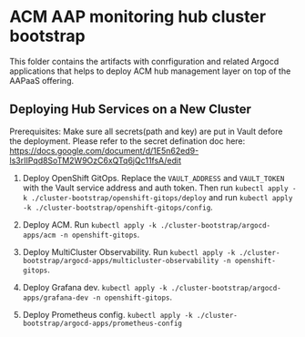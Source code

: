 # ACM AAP monitoring hub cluster bootstrap

This folder contains the artifacts with conrfiguration and related Argocd applications that helps to deploy ACM hub management layer on top of the AAPaaS offering.

## Deploying Hub Services on a New Cluster

Prerequisites:
Make sure all secrets(path and key) are put in Vault defore the deployment. Please refer to the secret defination doc here:
https://docs.google.com/document/d/1E5n62ed9-ls3rIIPqd8SoTM2W9OzC6xQTq6jQc11fsA/edit


1. Deploy OpenShift GitOps. Replace the `VAULT_ADDRESS` and `VAULT_TOKEN` with the Vault service address and auth token. 
   Then run `kubectl apply -k ./cluster-bootstrap/openshift-gitops/deploy` and run `kubectl apply -k ./cluster-bootstrap/openshift-gitops/config`.

2. Deploy ACM. Run `kubectl apply -k ./cluster-bootstrap/argocd-apps/acm -n openshift-gitops`.

3. Deploy MultiCluster Observability. Run `kubectl apply -k ./cluster-bootstrap/argocd-apps/multicluster-observability -n openshift-gitops`.

4. Deploy Grafana dev. `kubectl apply -k ./cluster-bootstrap/argocd-apps/grafana-dev -n openshift-gitops`.

5. Deploy Prometheus config. `kubectl apply -k ./cluster-bootstrap/argocd-apps/prometheus-config`
